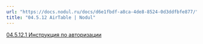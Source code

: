 ```yaml
---
url: "https://docs.nodul.ru/docs/d6e1fbdf-a8ca-4de8-8524-0d3ddfbfe877/"
title: "04.5.12 AirTable | Nodul"
---
```


[04.5.12.1 Инструкция по авторизации](https://docs.nodul.ru/docs/fc3f9efe-499a-4b7e-93ee-720d6538b7e3)